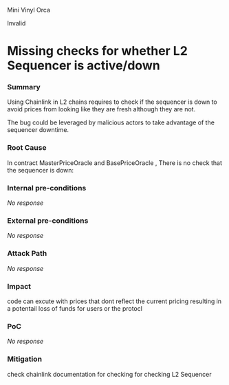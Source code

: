 Mini Vinyl Orca

Invalid

# Missing checks for whether L2 Sequencer is active/down

### Summary

Using Chainlink in L2 chains  requires to check if the sequencer is down to avoid prices from looking like they are fresh although they are not.

The bug could be leveraged by malicious actors to take advantage of the sequencer downtime.

### Root Cause

In contract MasterPriceOracle   and  BasePriceOracle  , There is no check that the sequencer is down:

### Internal pre-conditions

_No response_

### External pre-conditions

_No response_

### Attack Path

_No response_

### Impact

 code can excute with prices that dont reflect the current pricing resulting in a potentail loss of funds for users or the protocl 

### PoC

_No response_

### Mitigation

check chainlink documentation for checking  for checking L2 Sequencer